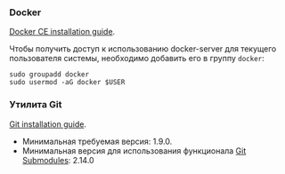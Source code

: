 ### Docker

[Docker CE installation guide](https://docs.docker.com/install/).

Чтобы получить доступ к использованию docker-server для текущего пользователя системы, необходимо добавить его в группу `docker`:

```shell
sudo groupadd docker
sudo usermod -aG docker $USER
```

### Утилита Git

[Git installation guide](https://git-scm.com/book/en/v2/Getting-Started-Installing-Git).

 - Минимальная требуемая версия: 1.9.0.
 - Минимальная версия для использования функционала [Git Submodules](https://git-scm.com/docs/gitsubmodules): 2.14.0
